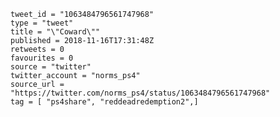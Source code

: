 ```
tweet_id = "1063484796561747968"
type = "tweet"
title = "\"Coward\""
published = 2018-11-16T17:31:48Z
retweets = 0
favourites = 0
source = "twitter"
twitter_account = "norms_ps4"
source_url = "https://twitter.com/norms_ps4/status/1063484796561747968"
tag = [ "ps4share", "reddeadredemption2",]
```

<p class='image'><img src='http://mnf.m17s.net/2018/11/16/DsJByNmWsAEtBL-.jpg' alt=''></p>

